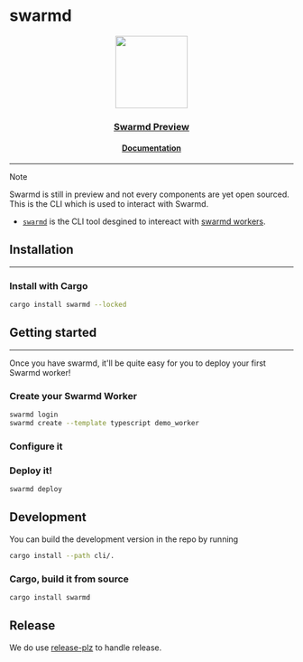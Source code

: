 # swarmd

<p align="center">
  <a href="https://swarmd.io">
    <img src="https://swarmd.io/swarmd.svg" height="128" width="128">
    <h3 align="center"><a href="https://swarmd.io">Swarmd Preview</a></h3>
    <h4 align="center"><a href="https://docs.swarmd.io">Documentation</a></h4>
  </a>
</p>

----
> [!NOTE]
> Swarmd is still in preview and not every components are yet open sourced. This
is the CLI which is used to interact with Swarmd.


- [`swarmd`](./cli/README.md) is the CLI tool desgined to intereact with [swarmd
workers](https://swarmd.io).

## Installation
---- 

### Install with Cargo

```bash
cargo install swarmd --locked
```

## Getting started
----

Once you have swarmd, it'll be quite easy for you to deploy your first Swarmd worker!

### Create your Swarmd Worker

```bash
swarmd login
swarmd create --template typescript demo_worker
```

### Configure it

### Deploy it!

```bash
swarmd deploy
```

## Development

You can build the development version in the repo by running

```bash
cargo install --path cli/.
```

### Cargo, build it from source

```bash
cargo install swarmd
```

## Release

We do use [release-plz](https://github.com/MarcoIeni/release-plz) to handle
release.

